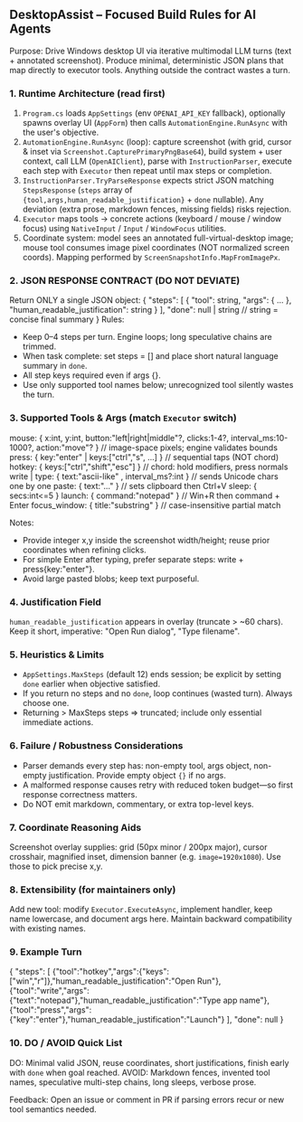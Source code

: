## DesktopAssist – Focused Build Rules for AI Agents
Purpose: Drive Windows desktop UI via iterative multimodal LLM turns (text + annotated screenshot). Produce minimal, deterministic JSON plans that map directly to executor tools. Anything outside the contract wastes a turn.

### 1. Runtime Architecture (read first)
1. `Program.cs` loads `AppSettings` (env `OPENAI_API_KEY` fallback), optionally spawns overlay UI (`AppForm`) then calls `AutomationEngine.RunAsync` with the user's objective.
2. `AutomationEngine.RunAsync` (loop): capture screenshot (with grid, cursor & inset via `Screenshot.CapturePrimaryPngBase64`), build system + user context, call LLM (`OpenAIClient`), parse with `InstructionParser`, execute each step with `Executor` then repeat until max steps or completion.
3. `InstructionParser.TryParseResponse` expects strict JSON matching `StepsResponse` (`steps` array of `{tool,args,human_readable_justification}` + `done` nullable). Any deviation (extra prose, markdown fences, missing fields) risks rejection.
4. `Executor` maps tools -> concrete actions (keyboard / mouse / window focus) using `NativeInput` / `Input` / `WindowFocus` utilities.
5. Coordinate system: model sees an annotated full-virtual-desktop image; mouse tool consumes image pixel coordinates (NOT normalized screen coords). Mapping performed by `ScreenSnapshotInfo.MapFromImagePx`.

### 2. JSON RESPONSE CONTRACT (DO NOT DEVIATE)
Return ONLY a single JSON object:
{
  "steps": [ { "tool": string, "args": { ... }, "human_readable_justification": string } ],
  "done": null | string   // string = concise final summary
}
Rules:
- Keep 0–4 steps per turn. Engine loops; long speculative chains are trimmed.
- When task complete: set steps = [] and place short natural language summary in `done`.
- All step keys required even if args {}.
- Use only supported tool names below; unrecognized tool silently wastes the turn.

### 3. Supported Tools & Args (match `Executor` switch)
mouse: { x:int, y:int, button:"left|right|middle"?, clicks:1-4?, interval_ms:10-1000?, action:"move"? }  // image-space pixels; engine validates bounds
press: { key:"enter" | keys:["ctrl","s", ...] }  // sequential taps (NOT chord)
hotkey: { keys:["ctrl","shift","esc"] }  // chord: hold modifiers, press normals
write | type: { text:"ascii-like" , interval_ms?:int }  // sends Unicode chars one by one
paste: { text:"..." }  // sets clipboard then Ctrl+V
sleep: { secs:int<=5 }
launch: { command:"notepad" } // Win+R then command + Enter
focus_window: { title:"substring" } // case-insensitive partial match

Notes:
- Provide integer x,y inside the screenshot width/height; reuse prior coordinates when refining clicks.
- For simple Enter after typing, prefer separate steps: write + press{key:"enter"}.
- Avoid large pasted blobs; keep text purposeful.

### 4. Justification Field
`human_readable_justification` appears in overlay (truncate > ~60 chars). Keep it short, imperative: "Open Run dialog", "Type filename".

### 5. Heuristics & Limits
- `AppSettings.MaxSteps` (default 12) ends session; be explicit by setting `done` earlier when objective satisfied.
- If you return no steps and no `done`, loop continues (wasted turn). Always choose one.
- Returning > MaxSteps steps => truncated; include only essential immediate actions.

### 6. Failure / Robustness Considerations
- Parser demands every step has: non-empty tool, args object, non-empty justification. Provide empty object `{}` if no args.
- A malformed response causes retry with reduced token budget—so first response correctness matters.
- Do NOT emit markdown, commentary, or extra top-level keys.

### 7. Coordinate Reasoning Aids
Screenshot overlay supplies: grid (50px minor / 200px major), cursor crosshair, magnified inset, dimension banner (e.g. `image=1920x1080`). Use those to pick precise x,y.

### 8. Extensibility (for maintainers only)
Add new tool: modify `Executor.ExecuteAsync`, implement handler, keep name lowercase, and document args here. Maintain backward compatibility with existing names.

### 9. Example Turn
{
  "steps": [
    {"tool":"hotkey","args":{"keys":["win","r"]},"human_readable_justification":"Open Run"},
    {"tool":"write","args":{"text":"notepad"},"human_readable_justification":"Type app name"},
    {"tool":"press","args":{"key":"enter"},"human_readable_justification":"Launch"}
  ],
  "done": null
}

### 10. DO / AVOID Quick List
DO: Minimal valid JSON, reuse coordinates, short justifications, finish early with `done` when goal reached.
AVOID: Markdown fences, invented tool names, speculative multi-step chains, long sleeps, verbose prose.

Feedback: Open an issue or comment in PR if parsing errors recur or new tool semantics needed.
